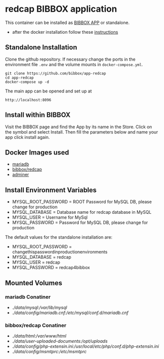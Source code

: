 # redcap BIBBOX application

This container can be installed as [BIBBOX APP](https://bibbox.readthedocs.io/en/latest/ "BIBBOX App Store") or standalone. 

- after the docker installation follow these [instructions](INSTALL-APP.md)

## Standalone Installation 

Clone the github repository. If necessary change the ports in the environment file `.env` and the volume mounts in `docker-compose.yml`.

```
git clone https://github.com/bibbox/app-redcap
cd app-redcap
docker-compose up -d
```

The main app can be opened and set up at
```
http://localhost:8096
```

## Install within BIBBOX

Visit the BIBBOX page and find the App by its name in the Store. Click on the symbol and select Install. Then fill the parameters below and name your app click install again.

## Docker Images used
  - [mariadb](https://hub.docker.com/r/mariadb) 
  - [bibbox/redcap](https://hub.docker.com/r/bibbox/redcap) 
  - [adminer](https://hub.docker.com/r/adminer) 


 
## Install Environment Variables
  - MYSQL_ROOT_PASSWORD = ROOT Password for MySQL DB, please change for production
  - MYSQL_DATABASE = Database name for redcap database in MySQL
  - MYSQL_USER = Username for MySql
  - MYSQL_PASSWORD = Password for MySQL DB, please change for production

  
The default values for the standalone installation are:
  - MYSQL_ROOT_PASSWORD = changethispasswordinproductionenvironments
  - MYSQL_DATABASE = redcap
  - MYSQL_USER = redcap
  - MYSQL_PASSWORD = redcap4bibbox

  
## Mounted Volumes
### mariadb Conatiner
  - *./data/mysql:/var/lib/mysql*
  - *./data/config/mariadb.cnf:/etc/mysql/conf.d/mariadb.cnf*
### bibbox/redcap Conatiner
  - *./data/html:/var/www/html*
  - *./data/user-uploaded-documents:/opt/uploads*
  - *./data/config/php-extensin.ini:/usr/local/etc/php/conf.d/php-extensin.ini*
  - *./data/config/msmtprc:/etc/msmtprc*

